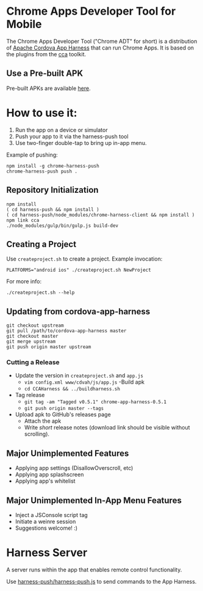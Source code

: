 # Chrome Apps Developer Tool for Mobile

The Chrome Apps Developer Tool ("Chrome ADT" for short) is a distribution of
[Apache Cordova App Harness](https://git-wip-us.apache.org/repos/asf/cordova-app-harness.git)
that can run Chrome Apps. It is based on the plugins from the
[cca](https://github.com/MobileChomeApps/mobile-chrome-apps) toolkit.

## Use a Pre-built APK
Pre-built APKs are available [here](https://github.com/MobileChromeApps/harness/releases).

# How to use it:
1. Run the app on a device or simulator
2. Push your app to it via the harness-push tool
3. Use two-finger double-tap to bring up in-app menu.

Example of pushing:

    npm install -g chrome-harness-push
    chrome-harness-push push .

## Repository Initialization

    npm install
    ( cd harness-push && npm install )
    ( cd harness-push/node_modules/chrome-harness-client && npm install )
    npm link cca
    ./node_modules/gulp/bin/gulp.js build-dev

## Creating a Project

Use `createproject.sh` to create a project. Example invocation:

    PLATFORMS="android ios" ./createproject.sh NewProject

For more info:

    ./createproject.sh --help

## Updating from cordova-app-harness

    git checkout upstream
    git pull /path/to/cordova-app-harness master
    git checkout master
    git merge upstream
    git push origin master upstream

### Cutting a Release

- Update the version in `createproject.sh` and `app.js`
  - `vim config.xml www/cdvah/js/app.js`
-Build apk
  - `cd CCAHarness && ../buildharness.sh`
- Tag release
  - `git tag -am "Tagged v0.5.1" chrome-app-harness-0.5.1`
  - `git push origin master --tags`
- Upload apk to GitHub's releases page
  - Attach the apk
  - Write *short* release notes (download link should be visible without scrolling).

## Major Unimplemented Features
* Applying app settings (DisallowOverscroll, etc)
* Applying app splashscreen
* Applying app's whitelist

## Major Unimplemented In-App Menu Features
* Inject a JSConsole script tag
* Initiate a weinre session
* Suggestions welcome! :)

# Harness Server

A server runs within the app that enables remote control functionality.

Use [harness-push/harness-push.js](harness-push/README.md) to send commands to the App Harness.


